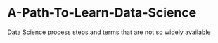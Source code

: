 # A-Path-To-Learn-Data-Science
Data Science process steps and terms that are not so widely available
